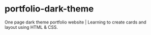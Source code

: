 # portfolio-dark-theme
 One page dark theme portfolio website | Learning to create cards and layout using HTML & CSS.
